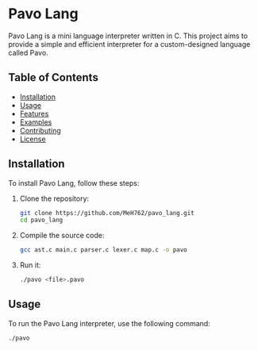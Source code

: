 # Pavo Lang

Pavo Lang is a mini language interpreter written in C. This project aims to provide a simple and efficient interpreter for a custom-designed language called Pavo.

## Table of Contents

- [Installation](#installation)
- [Usage](#usage)
- [Features](#features)
- [Examples](#examples)
- [Contributing](#contributing)
- [License](#license)

## Installation

To install Pavo Lang, follow these steps:

1. Clone the repository:
    ```sh
    git clone https://github.com/MeH762/pavo_lang.git
    cd pavo_lang
    ```

2. Compile the source code:
    ```sh
    gcc ast.c main.c parser.c lexer.c map.c -o pavo
    ```
3. Run it:
   ```sh
   ./pavo <file>.pavo
   ```

## Usage

To run the Pavo Lang interpreter, use the following command:
```sh
./pavo
